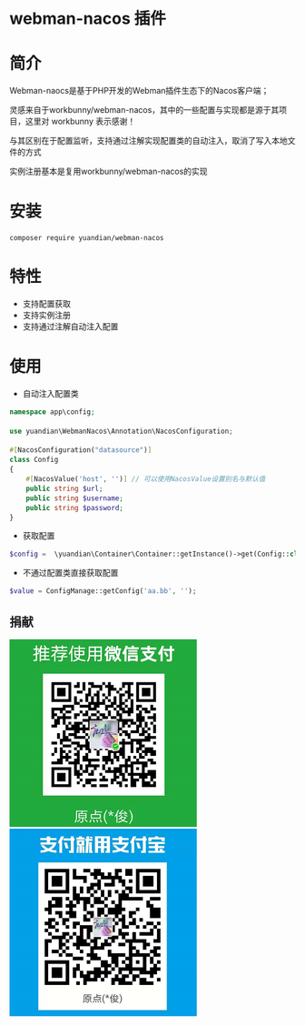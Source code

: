 # webman-nacos 插件

# 简介
Webman-naocs是基于PHP开发的Webman插件生态下的Nacos客户端；

灵感来自于workbunny/webman-nacos，其中的一些配置与实现都是源于其项目，这里对 workbunny 表示感谢！

与其区别在于配置监听，支持通过注解实现配置类的自动注入，取消了写入本地文件的方式

实例注册基本是复用workbunny/webman-nacos的实现

# 安装

``` composer require yuandian/webman-nacos ```

# 特性
- 支持配置获取
- 支持实例注册
- 支持通过注解自动注入配置

# 使用

- 自动注入配置类
```php
namespace app\config;

use yuandian\WebmanNacos\Annotation\NacosConfiguration;

#[NacosConfiguration("datasource")]
class Config
{
    #[NacosValue('host', '')] // 可以使用NacosValue设置别名与默认值
    public string $url;
    public string $username;
    public string $password;
}
``` 

- 获取配置
```php
$config =  \yuandian\Container\Container::getInstance()->get(Config::class);
``` 
- 不通过配置类直接获取配置
```php
$value = ConfigManage::getConfig('aa.bb', '');
``` 

## 捐献

![](./wechat.png)
![](./alipay.png)